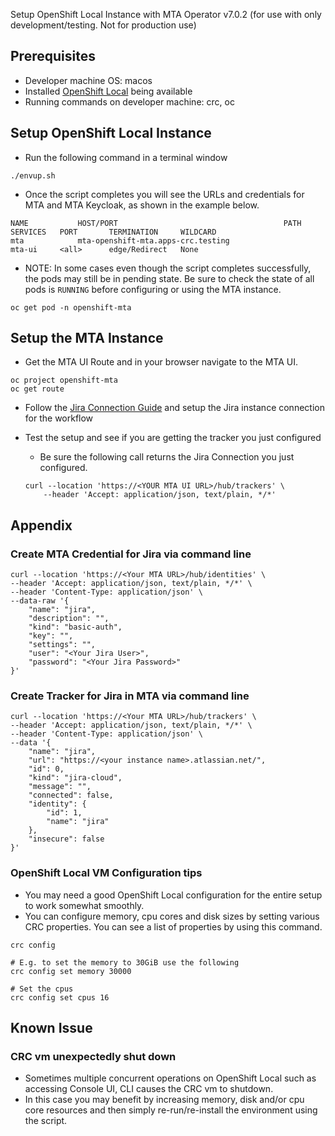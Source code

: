Setup OpenShift Local Instance with MTA Operator v7.0.2 (for use with only development/testing. Not for production use)

## Prerequisites
* Developer machine OS: macos
* Installed [OpenShift Local](https://console.redhat.com/openshift/create/local) being available
* Running commands on developer machine: crc, oc

## Setup OpenShift Local Instance
* Run the following command in a terminal window
```shell
./envup.sh
```
* Once the script completes you will see the URLs and credentials for MTA and MTA Keycloak, as shown in the example below.
```text
NAME           HOST/PORT                                     PATH   SERVICES   PORT       TERMINATION     WILDCARD
mta            mta-openshift-mta.apps-crc.testing                   mta-ui     <all>      edge/Redirect   None
```

* NOTE: In some cases even though the script completes successfully, the pods may still be in pending state. Be sure to check the state of all pods is `RUNNING` before configuring or using the MTA instance.
```shell
oc get pod -n openshift-mta
```

## Setup the MTA Instance
* Get the MTA UI Route and in your browser navigate to the MTA UI. 
```shell
oc project openshift-mta
oc get route
```

* Follow the [Jira Connection Guide](https://access.redhat.com/documentation/en-us/migration_toolkit_for_applications/7.0/html/user_interface_guide/creating-configuring-jira-connection#doc-wrapper) and setup the Jira instance connection for the workflow

* Test the setup and see if you are getting the tracker you just configured
    * Be sure the following call returns the Jira Connection you just configured.
    ```shell
    curl --location 'https://<YOUR MTA UI URL>/hub/trackers' \
        --header 'Accept: application/json, text/plain, */*' 
    ```

## Appendix

### Create MTA Credential for Jira via command line
```shell
curl --location 'https://<Your MTA URL>/hub/identities' \
--header 'Accept: application/json, text/plain, */*' \
--header 'Content-Type: application/json' \
--data-raw '{
    "name": "jira",
    "description": "",
    "kind": "basic-auth",
    "key": "",
    "settings": "",
    "user": "<Your Jira User>",
    "password": "<Your Jira Password>"
}'
```

### Create Tracker for Jira in MTA via command line
```shell
curl --location 'https://<Your MTA URL>/hub/trackers' \
--header 'Accept: application/json, text/plain, */*' \
--header 'Content-Type: application/json' \
--data '{
    "name": "jira",
    "url": "https://<your instance name>.atlassian.net/",
    "id": 0,
    "kind": "jira-cloud",
    "message": "",
    "connected": false,
    "identity": {
        "id": 1,
        "name": "jira"
    },
    "insecure": false
}'
```

### OpenShift Local VM Configuration tips
* You may need a good OpenShift Local configuration for the entire setup to work somewhat smoothly.
* You can configure memory, cpu cores and disk sizes by setting various CRC properties. You can see a list of properties by using this command.
```shell
crc config

# E.g. to set the memory to 30GiB use the following
crc config set memory 30000

# Set the cpus
crc config set cpus 16
```

## Known Issue

### CRC vm unexpectedly shut down
* Sometimes multiple concurrent operations on OpenShift Local such as accessing Console UI, CLI causes the CRC vm to shutdown.
* In this case you may benefit by increasing memory, disk and/or cpu core resources and then simply re-run/re-install the environment using the script.
